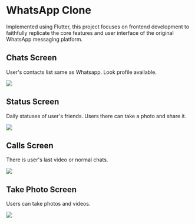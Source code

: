 # WhatsApp Clone

Implemented using Flutter, this project focuses on frontend development to faithfully replicate the core features and user interface of the original WhatsApp messaging platform.

## Chats Screen

User's contacts list same as Whatsapp. Look profile available.

![](assets/readme/chats.png)

## Status Screen

Daily statuses of user's friends. Users there can take a photo and share it.

![](assets/readme/status.png)

## Calls Screen

There is user's last video or normal chats.

![](assets/readme/calls.png)

## Take Photo Screen

Users can take photos and videos.

![](assets/readme/photo.png)


